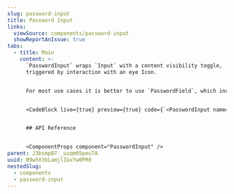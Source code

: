 ```yaml
---
slug: password-input
title: Password Input
links:
  viewSource: components/password-input
  showReportAnIssue: true
tabs:
  - title: Main
    content: >-
      `PasswordInput` wraps `Input` with a content visibility toggle,
      triggered by interaction with an eye Icon.


      For most use cases it is better to use `PasswordField`, which includes a label, hooks into our `Form` component and shows validation errors where appropriate. Only use `PasswordInput` if you need to compose something that behaves differently to the `PasswordField` and be sure to include a label manually.


      <CodeBlock live={true} preview={true} code={`<PasswordInput name="password" />`} language={"tsx"} />


      ## API Reference


      <ComponentProps component="PasswordInput" />
parent: J3bsmpB7-_uuqm05peuTA
uuid: B9whX3bLamjlIGxYw0PR0
nestedSlug:
  - components
  - password-input
---
```

